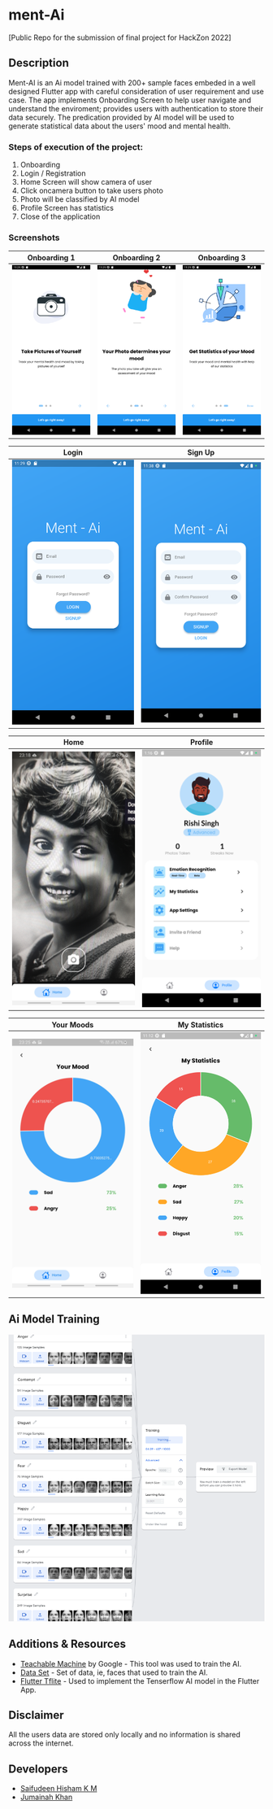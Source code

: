 # ment-Ai

[Public Repo for the submission of final project for HackZon 2022]

## Description

Ment-AI is an Ai model trained with 200+ sample faces embeded in a well designed Flutter app with careful consideration of user requirement and use case. The app implements Onboarding Screen to help user navigate and understand the enviroment; provides users with authentication to store their data securely. The predication provided by AI model will be used to generate statistical data about the users' mood and mental health.

### Steps of execution of the project:

1. Onboarding
2. Login / Registration
3. Home Screen will show camera of user
4. Click oncamera button to take users photo
5. Photo will be classified by AI model
6. Profile Screen has statistics
7. Close of the application

### Screenshots

| Onboarding 1                                         | Onboarding 2                                                                                                                | Onboarding 3                                         |
|:----------------------------------------------------:|:---------------------------------------------------------------------------------------------------------------------------:|:----------------------------------------------------:|
| ![Onboarding 1](assets\Screenshots/onboarding_1.png) | ![Onboarding 2](https://github.com/beSaif/Hackzon-2022---Dart-Vader/blob/main/assets/Screenshots/onboarding_2.png?raw=true) | ![Onboarding 3](assets\Screenshots/onboarding_3.png) |

| Login                                  | Sign Up                                   |
|:--------------------------------------:|:-----------------------------------------:|
| ![Login](assets\Screenshots/login.png) | ![Sign Up](assets\Screenshots/signUp.png) |

| Home                                  | Profile                                          |
|:-------------------------------------:|:------------------------------------------------:|
| ![Login](assets\Screenshots/home.jpg) | ![Sign Up](assets\Screenshots/profileScreen.png) |

| Your Moods                                 | My Statistics                                       |
|:------------------------------------------:|:---------------------------------------------------:|
| ![Moods](assets\Screenshots/your_mood.jpg) | ![Statistics](assets\Screenshots/my_statistics.png) |

## Ai Model Training

![](assets\Screenshots/trainingAi.png)

## Additions & Resources

- [Teachable Machine](https://teachablemachine.withgoogle.com/train) by Google - This tool was used to train the AI. 
- [Data Set](https://github.com/neta000/emotion_detection_model/tree/master/dataset) - Set of data, ie, faces that used to train the AI.
- [Flutter Tflite](https://pub.dev/packages/tflite_flutter) - Used to implement the Tenserflow AI model in the Flutter App.

## Disclaimer

All the users data are stored only locally and no information is shared across the internet. 

## Developers

- [Saifudeen Hisham K M](github.com/beSaif/)
- [Jumainah Khan](github.com/jumainahkhan/)
